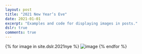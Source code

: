 ```yaml
---
layout: post
title: "2021 New Year‘s Eve"
date: 2021-01-01
excerpt: "Examples and code for displaying images in posts."
dslr: true
comments: true
---
```



{% for image in site.dslr.2021nye %}
    <img src="{{ site.url }}{{ image.path }}" alt="image" />
{% endfor %}

